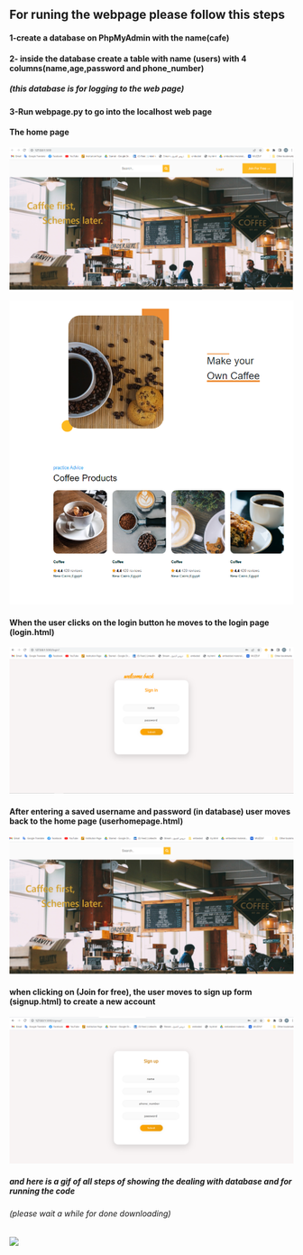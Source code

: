 ## For runing the webpage please follow this steps

#### 1-create a database on PhpMyAdmin with the name(cafe) 
#### 2- inside the database create a table with name (users) with 4 columns(name,age,password and phone_number)
##### (this database is for logging to the web page)

#### 3-Run webpage.py to go into the localhost web page

#### The home page
<img src="./images/img1.PNG" ><br>

<img src="./images/img2.PNG"  >

#### When the user clicks on the login button he moves to the login page (login.html)

<img src="./images/login.PNG" ><br>

#### After entering a saved username and password (in database) user moves back to the home page (userhomepage.html)

<img src="./images/userhomepage.PNG"><br>


#### when clicking on (Join for free), the user moves to sign up form (signup.html) to create a new account

<img src="./images/signup.PNG"><br>

##### and here is a gif of all steps of showing the dealing with database and for running the code
###### (please wait a while for done downloading)

![](Animation.gif)
